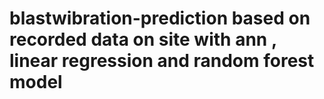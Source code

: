 # blastwibration-prediction based on recorded data on site with ann , linear regression and random forest model
